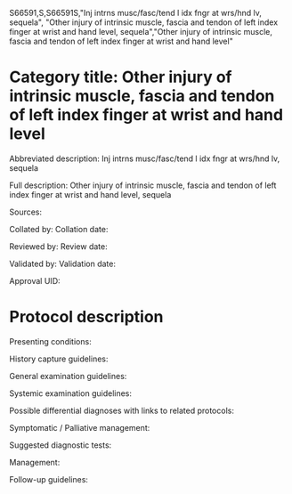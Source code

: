 S66591,S,S66591S,"Inj intrns musc/fasc/tend l idx fngr at wrs/hnd lv, sequela", "Other injury of intrinsic muscle, fascia and tendon of left index finger at wrist and hand level, sequela","Other injury of intrinsic muscle, fascia and tendon of left index finger at wrist and hand level"
# Category title: Other injury of intrinsic muscle, fascia and tendon of left index finger at wrist and hand level

Abbreviated description: Inj intrns musc/fasc/tend l idx fngr at wrs/hnd lv, sequela

Full description: Other injury of intrinsic muscle, fascia and tendon of left index finger at wrist and hand level, sequela

Sources:

Collated by:
Collation date:

Reviewed by:
Review date:

Validated by:
Validation date:

Approval UID:

# Protocol description

Presenting conditions:

History capture guidelines:

General examination guidelines:

Systemic examination guidelines:

Possible differential diagnoses with links to related protocols:

Symptomatic / Palliative management:

Suggested diagnostic tests:

Management:

Follow-up guidelines:

